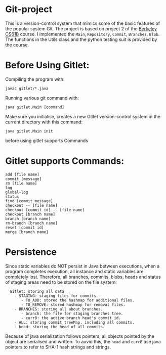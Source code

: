 # Git-project
 This is a version-control system that mimics some of the basic features of the popular system Git. The project is based on project 2 of the [Berkeley CS61B](https://sp21.datastructur.es/materials/proj/proj2/proj2) course. I implemented the `Main`, `Repository`, `Commit`, `Branches`, `Blob`. The functions in the Utils class and the python testing suit is provided by the course.
# Before Using Gitlet:
Compiling the program with: 
```
javac gitlet/*.java  
```    
Running various git command with:
```
java gitlet.Main [command]
```
Make sure you initialise, creates a new Gitlet version-control system in the current directory with this command:
```
java gitlet.Main init
```
before using gitlet supports Commands
# Gitlet supports Commands:
```
add [file name]		
commit [message]		
rm [file name]		
log		
global-log		
status	
find [commit message]		
checkout -- [file name]		
checkout [commit id] -- [file name]		
checkout [branch name]		
branch [branch name]		
rm-branch [branch name]		
reset [commit id]		
merge [branch name]
```
# Persistence  
Since static variables do NOT persist in Java between executions, when a program completes execution, all instance and static variables are completely lost. Therefore, all branches, commits, blobs, heads and status of staging areas need to be stored on the file system:  
```
  Gitlet: storing all data
    - STAGING: staging files for commits.  
       - TO_ADD: stored the hashmap for additional files.  
       - TO_REMOVE: stored hashmap for removal files.  
    - BRANCHES: storing all about branches.  
       - branch: the file for staging branches tree.  
       - currB: the active branch head's commit id.  
    - ALL: storing commit treeMap, including all commits.  
    - head: storing the head of all commits.
```
Because of java serialization follows pointers, all objects pointed by the object are serialised and written. To aovid this, the  `head` and `currB` use java pointers to refer to SHA-1 hash strings and strings.

